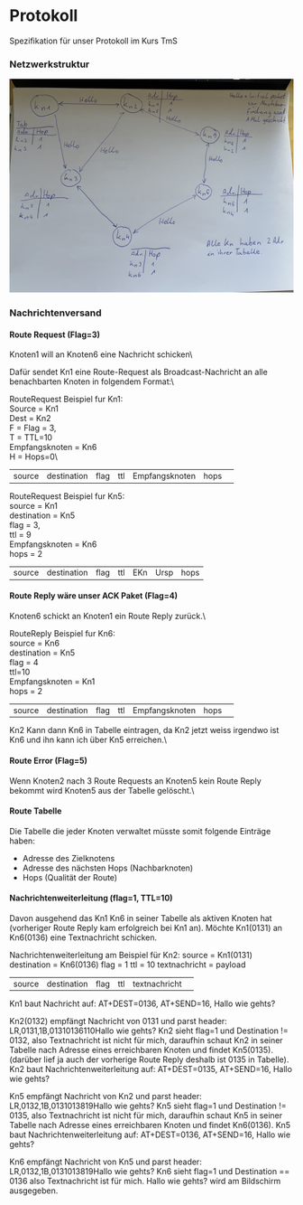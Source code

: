 
# Protokoll
Spezifikation für unser Protokoll im Kurs TmS


### Netzwerkstruktur
![Netzwerk.jpeg](Netzwerk.jpeg)


### Nachrichtenversand
#### Route Request (Flag=3)
Knoten1 will an Knoten6 eine Nachricht schicken\

Dafür sendet Kn1 eine Route-Request als Broadcast-Nachricht an alle benachbarten Knoten in folgendem Format:\

RouteRequest Beispiel fur Kn1:\
Source = Kn1\
Dest = Kn2\
F = Flag = 3,\
T = TTL=10\
Empfangsknoten = Kn6\
H = Hops=0\

|  |  |  |  |  |  |  |
|--|--|--|--|--|--|--|
| source | destination |flag|ttl|Empfangsknoten|hops

RouteRequest Beispiel fur Kn5:\
source = Kn1\
destination = Kn5\
flag = 3,\
ttl = 9\
Empfangsknoten = Kn6\
hops = 2

|  |  |  |  |  |  |  |
|--|--|--|--|--|--|--|
| source | destination |flag|ttl|EKn|Ursp|hops


#### Route Reply wäre unser ACK Paket (Flag=4)
Knoten6 schickt an Knoten1 ein Route Reply zurück.\

RouteReply Beispiel fur Kn6:\
source = Kn6\
destination = Kn5\
flag = 4\
ttl=10\
Empfangsknoten = Kn1\
hops = 2

|  |  |  |  |  |  |  |
|--|--|--|--|--|--|--|
| source | destination |flag|ttl|Empfangsknoten|hops

Kn2 Kann dann Kn6 in Tabelle eintragen, da Kn2 jetzt weiss irgendwo ist Kn6 und ihn kann ich über Kn5 erreichen.\

#### Route Error (Flag=5)

Wenn Knoten2 nach 3 Route Requests an Knoten5 kein Route Reply bekommt wird Knoten5 aus der Tabelle gelöscht.\

#### Route Tabelle
Die Tabelle die jeder Knoten verwaltet müsste somit folgende Einträge haben:
* Adresse des Zielknotens  
* Adresse des nächsten Hops (Nachbarknoten)   
* Hops (Qualität der Route) 

#### Nachrichtenweiterleitung (flag=1, TTL=10)
Davon ausgehend das Kn1 Kn6 in seiner Tabelle als aktiven Knoten hat (vorheriger Route Reply kam erfolgreich bei Kn1 an). Möchte Kn1(0131) an Kn6(0136) eine Textnachricht schicken.

Nachrichtenweiterleitung am Beispiel für Kn2:
source = Kn1(0131)
destination = Kn6(0136)
flag = 1
ttl = 10
textnachricht = payload


|  |  |  |  |  |  | 
|--|--|--|--|--|--|
| source | destination |flag|ttl|textnachricht


Kn1 baut Nachricht auf:
AT+DEST=0136, AT+SEND=16, Hallo wie gehts?

Kn2(0132) empfängt Nachricht von 0131 und parst header:
LR,0131,1B,01310136110Hallo wie gehts?
Kn2 sieht flag=1 und Destination != 0132, also Textnachricht ist nicht für mich, daraufhin schaut Kn2 in seiner Tabelle nach Adresse eines erreichbaren Knoten und findet Kn5(0135). (darüber lief ja auch der vorherige Route Reply deshalb ist 0135 in Tabelle).
Kn2 baut Nachrichtenweiterleitung auf:
AT+DEST=0135, AT+SEND=16, Hallo wie gehts? 

Kn5 empfängt Nachricht von Kn2 und parst header:
LR,0132,1B,0131013819Hallo wie gehts?
Kn5 sieht flag=1 und Destination != 0135, also Textnachricht ist nicht für mich, daraufhin schaut Kn5 in seiner Tabelle nach Adresse eines erreichbaren Knoten und findet Kn6(0136).
Kn5 baut Nachrichtenweiterleitung auf:
AT+DEST=0136, AT+SEND=16, Hallo wie gehts? 

Kn6 empfängt Nachricht von Kn5 und parst header:
LR,0132,1B,0131013819Hallo wie gehts?
Kn6 sieht flag=1 und Destination == 0136 also Textnachricht ist für mich.
Hallo wie gehts? wird am Bildschirm ausgegeben.